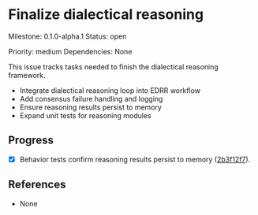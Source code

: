 # Finalize dialectical reasoning
Milestone: 0.1.0-alpha.1
Status: open

Priority: medium
Dependencies: None


This issue tracks tasks needed to finish the dialectical reasoning framework.

- Integrate dialectical reasoning loop into EDRR workflow
- Add consensus failure handling and logging
- Ensure reasoning results persist to memory
- Expand unit tests for reasoning modules

## Progress

- [x] Behavior tests confirm reasoning results persist to memory ([2b3f12f7](../commit/2b3f12f7)).

## References

- None
